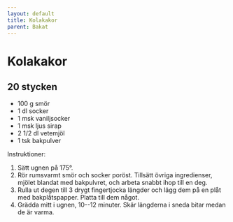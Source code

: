 ```yaml
---
layout: default
title: Kolakakor
parent: Bakat
---
```

# Kolakakor

## 20 stycken

-   100 g smör
-   1 dl socker
-   1 msk vaniljsocker
-   1 msk ljus sirap
-   2 1/2 dl vetemjöl
-   1 tsk bakpulver

Instruktioner:

1.  Sätt ugnen på 175°.
2.  Rör rumsvarmt smör och socker poröst. Tillsätt övriga ingredienser,
    mjölet blandat med bakpulvret, och arbeta snabbt ihop till en deg.
3.  Rulla ut degen till 3 drygt fingertjocka längder och lägg dem på en
    plåt med bakplåtspapper. Platta till dem något.
4.  Grädda mitt i ugnen, 10--12 minuter. Skär längderna i sneda bitar
    medan de är varma.
